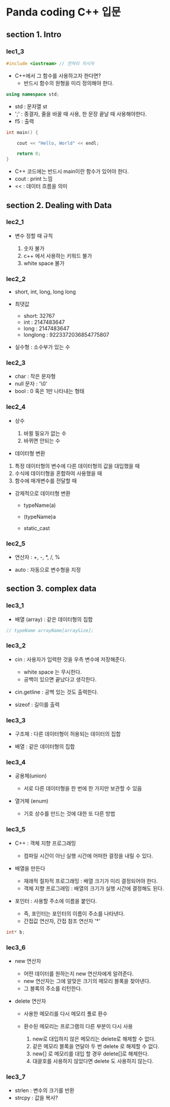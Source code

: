 # Panda coding C++ 입문

## section 1. Intro

### lec1_3

```C++
#include <iostream> // 전처리 지시자
```

- C++에서 그 함수를 사용하고자 한다면?
  - 반드시 함수의 원형을 미리 정의해야 한다.

```C++
using namespace std;
```

- std : 문자열 st
- ';' : 종결자, 줄을 바꿀 때 사용, 한 문장 끝날 때 사용해야한다.
- f5 : 출력


```C++
int main() {

	cout << "Hello, World" << endl;

	return 0;
}
```

- C++ 코드에는 반드시 main이란 함수가 있어야 한다.
- cout : print 느낌
- << : 데이터 흐름을 의미

## section 2. Dealing with Data

### lec2_1

- 변수 정할 때 규칙

  1. 숫자 불가
  2. c++ 에서 사용하는 키워드 불가
  3. white space 불가

### lec2_2

- short, int, long, long long

- 최댓값
  - short: 32767
  - int : 2147483647
  - long : 2147483647
  - longlong : 9223372036854775807

- 실수형 : 소수부가 있는 수

### lec2_3

- char : 작은 문자형
- null 문자 :  '\0'
- bool : 0 혹은 1만 나타내는 형태

### lec2_4

- 상수
  1. 바뀔 필요가 없는 수
  2. 바뀌면 안되는 수

- 데이터형 변환

1. 특정 데이터형의 변수에 다른 데이터형의 값을 대입했을 때
2. 수식에 데이터형을 혼합하여 사용했을 때
3. 함수에 매개변수를 전달할 때

- 강제적으로 데이터형 변환

  - typeName(a)
  - (typeName)a

  - static_cast<typeName>

### lec2_5

- 연산자 : +, -, *, /, %

- auto : 자동으로 변수형을 지정

## section 3. complex data

### lec3_1

- 배열 (array) : 같은 데이터형의 집합

```C++
// typeName arrayName[arraySize];
```

### lec3_2

- cin : 사용자가 입력한 것을 우측 변수에 저장해준다.
  - white space 는 무시한다. 
  - 공백이 있으면 끝났다고 생각한다.

- cin.getline : 공백 있는 것도 출력한다.

- sizeof : 길이를 출력

### lec3_3

- 구조체 : 다른 데이터형이 허용되는 데이터의 집합

- 배열 : 같은 데이터형의 집합

### lec3_4

- 공용체(union)
  - 서로 다른 데이터형을 한 번에 한 가지만 보관할 수 있음

- 열거체 (enum)
  - 기호 상수를 만드는 것에 대한 또 다른 방법

### lec3_5

- C++ : 객체 지향 프로그래밍
  - 컴파일 시간이 아닌 실행 시간에 어떠한 결정을 내릴 수 있다.

- 배열을 만든다
  - 재래적 절차적 프로그래밍 : 배열 크기가 미리 결정되어야 한다.
  - 객체 지향 프로그래밍 : 배열의 크기가 실행 시간에 결정해도 된다.

- 포인터 : 사용할 주소에 이름을 붙인다.
  - 즉, 포인터는 포인터의 이름이 주소를 나타낸다.
  - 간접값 연산자, 간접 참조 연산자 '*'

```C++
int* b;
```

### lec3_6

- new 연산자

	- 어떤 데이터를 원하는지 new 연산자에게 알려준다.
	- new 연산자는 그에 알맞은 크기의 메모리 블록을 찾아낸다.
	- 그 블록의 주소를 리턴한다.

- delete 연산자

  - 사용한 메모리를 다시 메모리 폴로 환수
  - 환수된 메모리는 프로그램의 다른 부분이 다시 사용

	1. new로 대입하지 않은 메모리는 delete로 해제할 수 없다.
	2. 같은 메모리 블록을 연달아 두 번 delete 로 해제할 수 없다.
	3. new[] 로 메모리를 대입 할 경우 delete[]로 해제한다.
	4. 대괄호를 사용하지 않았다면 delete 도 사용하지 않는다.

### lec3_7

- strlen : 변수의 크기를 반환
- strcpy : 값을 복사?